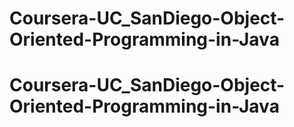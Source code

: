 # Coursera-UC_SanDiego-Object-Oriented-Programming-in-Java
# Coursera-UC_SanDiego-Object-Oriented-Programming-in-Java
